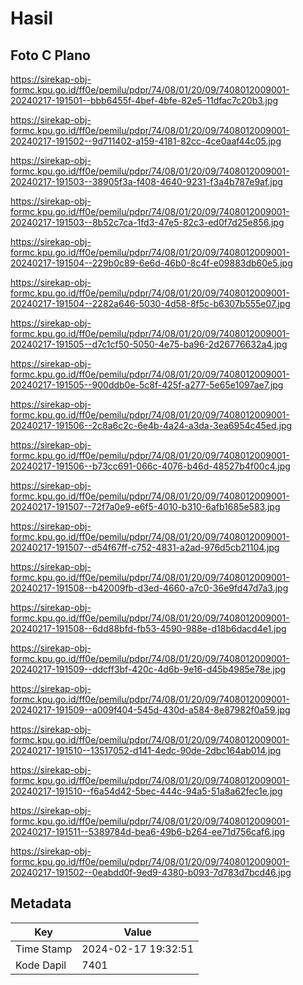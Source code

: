 # Hasil

## Foto C Plano

https://sirekap-obj-formc.kpu.go.id/ff0e/pemilu/pdpr/74/08/01/20/09/7408012009001-20240217-191501--bbb6455f-4bef-4bfe-82e5-11dfac7c20b3.jpg

https://sirekap-obj-formc.kpu.go.id/ff0e/pemilu/pdpr/74/08/01/20/09/7408012009001-20240217-191502--9d711402-a159-4181-82cc-4ce0aaf44c05.jpg

https://sirekap-obj-formc.kpu.go.id/ff0e/pemilu/pdpr/74/08/01/20/09/7408012009001-20240217-191503--38905f3a-f408-4640-9231-f3a4b787e9af.jpg

https://sirekap-obj-formc.kpu.go.id/ff0e/pemilu/pdpr/74/08/01/20/09/7408012009001-20240217-191503--8b52c7ca-1fd3-47e5-82c3-ed0f7d25e856.jpg

https://sirekap-obj-formc.kpu.go.id/ff0e/pemilu/pdpr/74/08/01/20/09/7408012009001-20240217-191504--229b0c89-6e6d-46b0-8c4f-e09883db60e5.jpg

https://sirekap-obj-formc.kpu.go.id/ff0e/pemilu/pdpr/74/08/01/20/09/7408012009001-20240217-191504--2282a646-5030-4d58-8f5c-b6307b555e07.jpg

https://sirekap-obj-formc.kpu.go.id/ff0e/pemilu/pdpr/74/08/01/20/09/7408012009001-20240217-191505--d7c1cf50-5050-4e75-ba96-2d26776632a4.jpg

https://sirekap-obj-formc.kpu.go.id/ff0e/pemilu/pdpr/74/08/01/20/09/7408012009001-20240217-191505--900ddb0e-5c8f-425f-a277-5e65e1097ae7.jpg

https://sirekap-obj-formc.kpu.go.id/ff0e/pemilu/pdpr/74/08/01/20/09/7408012009001-20240217-191506--2c8a6c2c-6e4b-4a24-a3da-3ea6954c45ed.jpg

https://sirekap-obj-formc.kpu.go.id/ff0e/pemilu/pdpr/74/08/01/20/09/7408012009001-20240217-191506--b73cc691-066c-4076-b46d-48527b4f00c4.jpg

https://sirekap-obj-formc.kpu.go.id/ff0e/pemilu/pdpr/74/08/01/20/09/7408012009001-20240217-191507--72f7a0e9-e6f5-4010-b310-6afb1685e583.jpg

https://sirekap-obj-formc.kpu.go.id/ff0e/pemilu/pdpr/74/08/01/20/09/7408012009001-20240217-191507--d54f67ff-c752-4831-a2ad-976d5cb21104.jpg

https://sirekap-obj-formc.kpu.go.id/ff0e/pemilu/pdpr/74/08/01/20/09/7408012009001-20240217-191508--b42009fb-d3ed-4660-a7c0-36e9fd47d7a3.jpg

https://sirekap-obj-formc.kpu.go.id/ff0e/pemilu/pdpr/74/08/01/20/09/7408012009001-20240217-191508--6dd88bfd-fb53-4590-988e-d18b6dacd4e1.jpg

https://sirekap-obj-formc.kpu.go.id/ff0e/pemilu/pdpr/74/08/01/20/09/7408012009001-20240217-191509--ddcff3bf-420c-4d6b-9e16-d45b4985e78e.jpg

https://sirekap-obj-formc.kpu.go.id/ff0e/pemilu/pdpr/74/08/01/20/09/7408012009001-20240217-191509--a009f404-545d-430d-a584-8e87982f0a59.jpg

https://sirekap-obj-formc.kpu.go.id/ff0e/pemilu/pdpr/74/08/01/20/09/7408012009001-20240217-191510--13517052-d141-4edc-90de-2dbc164ab014.jpg

https://sirekap-obj-formc.kpu.go.id/ff0e/pemilu/pdpr/74/08/01/20/09/7408012009001-20240217-191510--f6a54d42-5bec-444c-94a5-51a8a62fec1e.jpg

https://sirekap-obj-formc.kpu.go.id/ff0e/pemilu/pdpr/74/08/01/20/09/7408012009001-20240217-191511--5389784d-bea6-49b6-b264-ee71d756caf6.jpg

https://sirekap-obj-formc.kpu.go.id/ff0e/pemilu/pdpr/74/08/01/20/09/7408012009001-20240217-191502--0eabdd0f-9ed9-4380-b093-7d783d7bcd46.jpg


## Metadata

| Key        | Value               |
| ---------- | ------------------- |
| Time Stamp | 2024-02-17 19:32:51 |
| Kode Dapil | 7401                |




